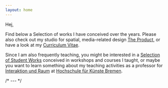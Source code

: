 ```yaml
---
layout: home
---
```


Hej,

Find below a Selection of works I have conceived over the years. Please also check out my studio for spatial, media-related design [The&nbsp;Product](https://web.archive.org/web/20150812070745/http://www.the-product.org/), or have a look at my [Curriculum&nbsp;Vitae](./curriculum-vitae/).

Since I am also frequently teaching, you might be interested in a [Selection of Student&nbsp;Works](https://digitalmedia-bremen.de/lecturer/prof-dennis-p-paul/) conceived in workshops and courses I taught, or maybe you want to learn something about my teaching activities as a professor for [Interaktion&nbsp;und&nbsp;Raum](https://dennisppaul.github.io/interaktion-und-raum/) at [Hochschule&nbsp;für&nbsp;Künste&nbsp;Bremen](http://www.hfk-bremen.de/).

/* \-\-\- */
<br/>
